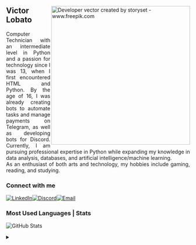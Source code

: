<article class="markdown-body entry-content container-lg" itemprop="text">
  <p dir="auto">
    <a target="_blank" rel="noopener noreferrer nofollow" href="https://user-images.githubusercontent.com/97471199/230774187-e482399b-492c-4c17-a831-0314bf90526e.png">
      <img align="right" alt="Developer vector created by storyset - www.freepik.com" height="380" src="https://user-images.githubusercontent.com/97471199/230774187-e482399b-492c-4c17-a831-0314bf90526e.png" style="max-width: 100%;">
    </a>
  </p>

  <div class="markdown-heading" dir="auto">
    <h1 tabindex="-1" class="heading-element" dir="auto">
      <span>Victor Lobato</span>
    </h1>
  </div>

  <p align="justify" dir="auto">
    Computer Technician with an intermediate level in Python and a passion for technology since I was 13, when I first encountered HTML and Python. By the age of 16, I was already creating bots to automate tasks and manage payments on Telegram, as well as developing bots for Discord. Currently, I am pursuing professional expertise in Python while expanding my knowledge in data analysis, databases, and artificial intelligence/machine learning.
    <br>
    As an enthusiast of both arts and technology, my hobbies include gaming, reading, and studying.
  </p>

  <div class="markdown-heading" dir="auto">
    <h3 tabindex="-1" class="heading-element" dir="auto">Connect with me</h3>
  </div>

  <!-- Remova quebras de linha e espaços entre os <a> para evitar underscore indesejado -->
  <p dir="auto">
    <a href="https://www.linkedin.com/in/victor-lobato-729523284/" rel="nofollow"><img src="https://camo.githubusercontent.com/1b246e3a6fa04728c6c5bfecd0d1430288447882e520033c1eca4f4a138728f9/68747470733a2f2f696d672e736869656c64732e696f2f62616467652f2d4c696e6b6564496e2d3030303f7374796c653d666f722d7468652d6261646765266c6f676f3d6c696e6b6564696e266c6f676f436f6c6f723d46463030463626636f6c6f723a464646" alt="LinkedIn"></a><a href="https://discord.gg/AF3Hgvjxd5" rel="nofollow"><img src="https://img.shields.io/badge/Discord-7289DA?style=for-the-badge&logo=discord&logoColor=white" alt="Discord"></a><a href="mailto:pixodevbusiness@gmail.com" rel="nofollow"><img src="https://img.shields.io/badge/-Email-000?style=for-the-badge&logo=microsoft-outlook&logoColor=007BFF" alt="Email"></a>
  </p>

  <div class="markdown-heading" dir="auto">
    <h3 tabindex="-1" class="heading-element" dir="auto">Most Used Languages | Stats</h3>
  </div>
  
  <p dir="auto">
    <img src="https://github-readme-stats.vercel.app/api?username=pixopjl&theme=transparent&bg_color=000&border_color=30A3DC&show_icons=true&icon_color=30A3DC&title_color=E94D5F&text_color=FFF" alt="GitHub Stats">
  </p>
</article>
<details align="left">
  <summary></summary> 
  <ul dir="auto">
    <li>Badges by <a href="https://shields.io/" rel="nofollow">shields.io</a><br></li>
    <li>GitHub Stats by <a href="https://github.com/anuraghazra/github-readme-stats">anuraghazra</a></li>
    <li>Developer vector created by <a href="https://www.freepik.com/vectors/developer" rel="nofollow">storyset - </a><a href="http://www.freepik.com" rel="nofollow">www.freepik.com</a> (edited by author)</li>
  </ul>
  <div align="right" dir="auto">Made with 💜 by <a href="https://github.com/pixopjl">VL</a>.</div>
</details>
